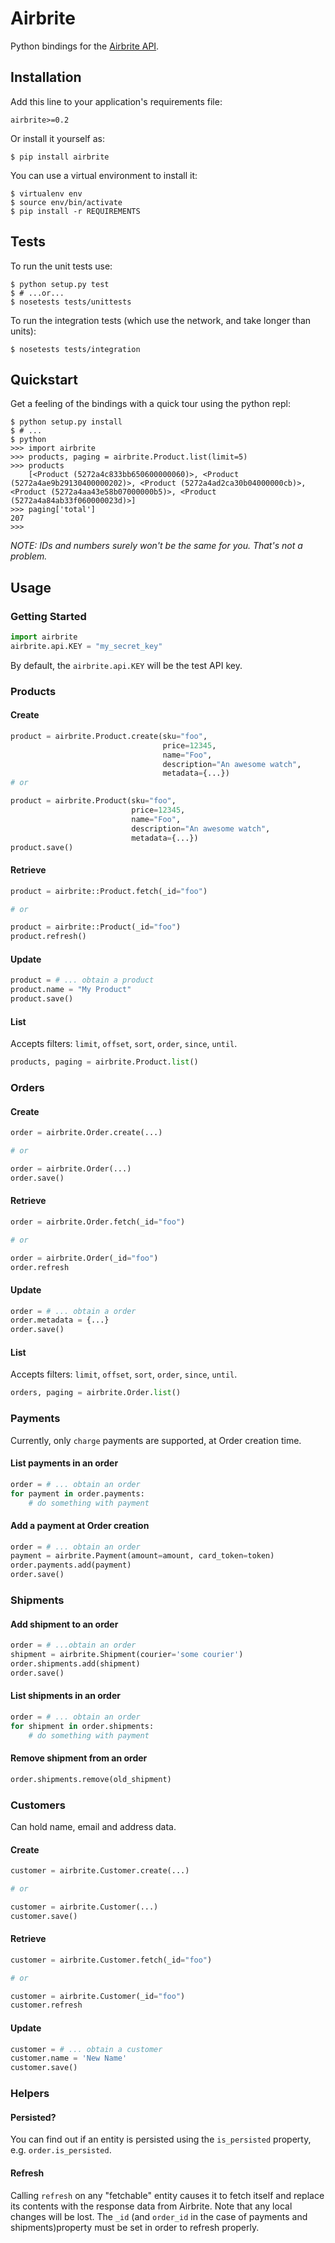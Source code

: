 # Airbrite

Python bindings for the [Airbrite API](https://github.com/airbrite/airbrite-api).

## Installation

Add this line to your application's requirements file:

    airbrite>=0.2

Or install it yourself as:

    $ pip install airbrite

You can use a virtual environment to install it:

    $ virtualenv env
    $ source env/bin/activate
    $ pip install -r REQUIREMENTS

## Tests

To run the unit tests use:

    $ python setup.py test
    $ # ...or...
    $ nosetests tests/unittests

To run the integration tests (which use the network, and take longer than units):

    $ nosetests tests/integration

## Quickstart

Get a feeling of the bindings with a quick tour using the python repl:

    $ python setup.py install
    $ # ...
    $ python
    >>> import airbrite
    >>> products, paging = airbrite.Product.list(limit=5)
    >>> products
        [<Product (5272a4c833bb650600000060)>, <Product (5272a4ae9b29130400000202)>, <Product (5272a4ad2ca30b04000000cb)>, <Product (5272a4aa43e58b07000000b5)>, <Product (5272a4a84ab33f060000023d)>]
    >>> paging['total']
    207
    >>>

*NOTE: IDs and numbers surely won't be the same for you. That's not a problem.*

## Usage

### Getting Started

```python
import airbrite
airbrite.api.KEY = "my_secret_key"
```

By default, the `airbrite.api.KEY` will be the test API key.

### Products

#### Create

```python
product = airbrite.Product.create(sku="foo",
                                  price=12345,
                                  name="Foo",
                                  description="An awesome watch",
                                  metadata={...})
# or

product = airbrite.Product(sku="foo",
                           price=12345,
                           name="Foo",
                           description="An awesome watch",
                           metadata={...})
product.save()
```

#### Retrieve

```python
product = airbrite::Product.fetch(_id="foo")

# or

product = airbrite::Product(_id="foo")
product.refresh()
```

#### Update

```python
product = # ... obtain a product
product.name = "My Product"
product.save()
```

#### List

Accepts filters: `limit`, `offset`, `sort`, `order`, `since`, `until`.

```python
products, paging = airbrite.Product.list()
```

### Orders

#### Create

```python
order = airbrite.Order.create(...)

# or

order = airbrite.Order(...)
order.save()
```

#### Retrieve

```python
order = airbrite.Order.fetch(_id="foo")

# or

order = airbrite.Order(_id="foo")
order.refresh
```

#### Update

```python
order = # ... obtain a order
order.metadata = {...}
order.save()
```

#### List

Accepts filters: `limit`, `offset`, `sort`, `order`, `since`, `until`.

```python
orders, paging = airbrite.Order.list()
```

### Payments

Currently, only `charge` payments are supported, at Order creation time.

#### List payments in an order

```python
order = # ... obtain an order
for payment in order.payments:
    # do something with payment
```

#### Add a payment at Order creation

```python
order = # ... obtain an order
payment = airbrite.Payment(amount=amount, card_token=token)
order.payments.add(payment)
order.save()
```

### Shipments

#### Add shipment to an order

```python
order = # ...obtain an order
shipment = airbrite.Shipment(courier='some courier')
order.shipments.add(shipment)
order.save()
```

#### List shipments in an order

```python
order = # ... obtain an order
for shipment in order.shipments:
    # do something with payment
```

#### Remove shipment from an order

```python
order.shipments.remove(old_shipment)
```

### Customers

Can hold name, email and address data.

#### Create

```python
customer = airbrite.Customer.create(...)

# or

customer = airbrite.Customer(...)
customer.save()
```

#### Retrieve

```python
customer = airbrite.Customer.fetch(_id="foo")

# or

customer = airbrite.Customer(_id="foo")
customer.refresh
```

#### Update

```python
customer = # ... obtain a customer
customer.name = 'New Name'
customer.save()
```

### Helpers

#### Persisted?

You can find out if an entity is persisted using the `is_persisted` property, e.g. `order.is_persisted`.

#### Refresh

Calling `refresh` on any "fetchable" entity causes it to fetch itself and replace its contents with the response data from Airbrite. Note that any local changes will be lost. The `_id` (and `order_id` in the case of payments and shipments)property must be set in order to refresh properly.
